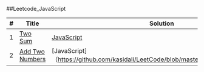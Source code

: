 ##Leetcode_JavaScript

|#     | Title | Solution | Difficulty |
| ---- | ----- | -------- | ---------- |
| 1 | [Two Sum](https://leetcode.com/problems/two-sum/)|[JavaScript](https://github.com/kasidali/LeetCode/blob/master/1_TwoSum.js) | Easy |
| 2 | [Add Two Numbers](https://leetcode.com/problems/add-two-numbers/)|[JavaScript]（https://github.com/kasidali/LeetCode/blob/master/2_AddTwoNumbers.js）| Medium |
